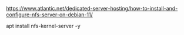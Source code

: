 https://www.atlantic.net/dedicated-server-hosting/how-to-install-and-configure-nfs-server-on-debian-11/

apt install nfs-kernel-server -y
